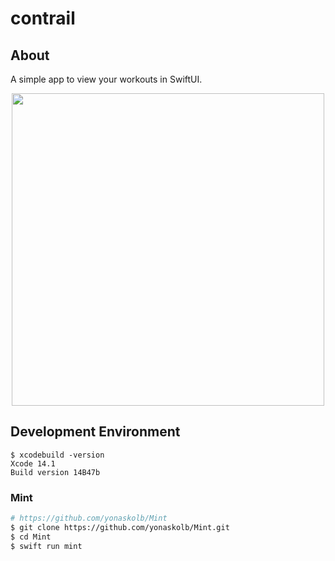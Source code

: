 # contrail
  
## About
A simple app to view your workouts in SwiftUI.

<p align="center">
  <img src="https://user-images.githubusercontent.com/37968814/208237207-4ce19159-b0b8-4a2e-aba9-08f34c550f9d.png" width="500">
</p>

## Development Environment
  
```
$ xcodebuild -version
Xcode 14.1
Build version 14B47b
```
  
### Mint

```sh
# https://github.com/yonaskolb/Mint
$ git clone https://github.com/yonaskolb/Mint.git
$ cd Mint
$ swift run mint
```
